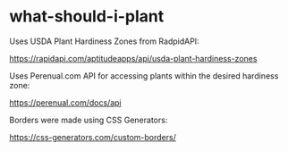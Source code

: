 # what-should-i-plant

Uses USDA Plant Hardiness Zones from RadpidAPI:

https://rapidapi.com/aptitudeapps/api/usda-plant-hardiness-zones

Uses Perenual.com API for accessing plants within the desired hardiness zone:

https://perenual.com/docs/api

Borders were made using CSS Generators:

https://css-generators.com/custom-borders/
